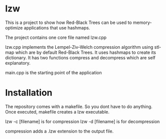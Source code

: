 # lzw
This is a project to show how Red-Black Trees can be used to memory-optimize
applications that use hashmaps.

The project contains one core file named lzw.cpp

lzw.cpp implements the Lempel-Ziv-Welch compression algorithm using stl-map which are by default Red-Black Trees. It uses hashmaps
to create its dictionary. It has two functions compress and decompress which are self explanatory.

main.cpp is the starting point of the application

# Installation
The repository comes with a makefile. So you dont have to do anything.
Once executed, makefile creates a lzw executable.

lzw -c [filename] is for compression
lzw -d [filename] is for decompression

compression adds a .lzw extension to the output file.

